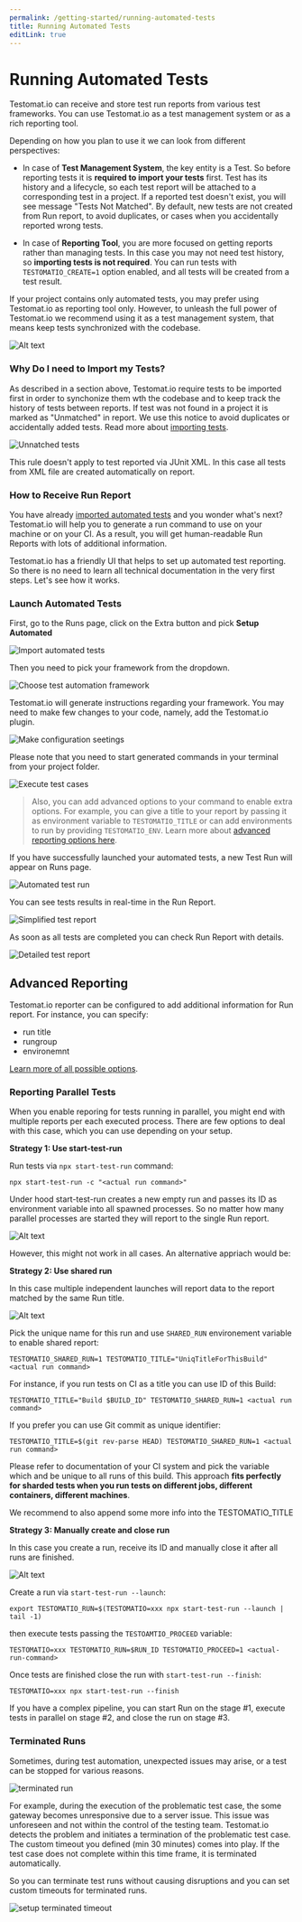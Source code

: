 ```yaml
---
permalink: /getting-started/running-automated-tests
title: Running Automated Tests
editLink: true
---
```


# Running Automated Tests

Testomat.io can receive and store test run reports from various test frameworks. 
You can use Testomat.io as a test management system or as a rich reporting tool. 

Depending on how you plan to use it we can look from different perspectives:

* In case of **Test Management System**, the key entity is a Test. So before reporting tests it is **required to import your tests** first. Test has its history and a lifecycle, so each test report will be attached to a corresponding test in a project. If a reported test doesn't exist, you will see message "Tests Not Matched". By default, new tests are not created from Run report, to avoid duplicates, or cases when you accidentally reported wrong tests.

* In case of **Reporting Tool**, you are more focused on getting reports rather than managing tests. In this case you may not need test history, so **importing tests is not required**. You can run tests with `TESTOMATIO_CREATE=1` option enabled, and all tests will be created from a test result.

If your project contains only automated tests, you may prefer using Testomat.io as reporting tool only. However, to unleash the full power of Testomat.io we recommend using it as a test management system, that means keep tests synchronized with the codebase. 

![Alt text](images/image-7.png)

### Why Do I need to Import my Tests?

As described in a section above, Testomat.io require tests to be imported first in order to synchonize them wth the codebase and to keep track the history of tests between reports. If test was not found in a project it is marked as "Unmatched" in report. We use this notice to avoid duplicates or accidentally added tests. Read more about [importing tests](./import-tests-from-source-code.md).

![Unnatched tests](images/unmatched_tests.png)

This rule doesn't apply to test reported via JUnit XML. In this case all tests from XML file are created automatically on report.

### How to Receive Run Report

You have already [imported automated tests](https://docs.testomat.io/getting-started/import-tests-from-source-code/) and you wonder what's next? Testomat.io will help you to generate a run command to use on your machine or on your CI. As a result, you will get human-readable Run Reports with lots of additional information.

Testomat.io has a friendly UI that helps to set up automated test reporting. So there is no need to learn all technical documentation in the very first steps. Let's see how it works.

### Launch Automated Tests

First, go to the Runs page, click on the Extra button and pick **Setup Automated**

![Import automated tests](images/2023-08-04_23.00.40@2x.png)

Then you need to pick your framework from the dropdown.

![Choose test automation framework](images/2023-08-04_23.02.20@2x.png)

Testomat.io will generate instructions regarding your framework. You may need to make few changes to your code, namely, add the Testomat.io plugin.

![Make configuration seetings](images/2023-08-04_23.05.14@2x-1.png)

Please note that you need to start generated commands in your terminal from your project folder.

![Execute test cases](images/2023-08-04_23.11.43@2x.png)


> Also, you can add advanced options to your command to enable extra options. For example, you can give a title to your report by passing it as environment variable to `TESTOMATIO_TITLE` or can add environments to run by providing `TESTOMATIO_ENV`. 
Learn more about [advanced reporting options here](https://docs.testomat.io/reference/reporter/#advanced-usage).

If you have successfully launched your automated tests, a new Test Run will appear on Runs page.

![Automated test run](images/2023-08-04_23.13.11@2x.png)

You can see tests results in real-time in the Run Report.

![Simplified test report](images/2023-08-04_23.21.08@2x.png)

As soon as all tests are completed you can check Run Report with details.

![Detailed test report](images/2023-08-04_23.21.47@2x.png)

## Advanced Reporting

Testomat.io reporter can be configured to add additional information for Run report. For instance, you can specify:

* run title
* rungroup
* environemnt

[Learn more of all possible options](./../reference/reporter/pipes/testomatio.md).

### Reporting Parallel Tests

When you enable reporing for tests running in parallel, you might end with multiple reports per each executed process. There are few options to deal with this case, which you can use depending on your setup.

**Strategy 1: Use start-test-run** 

Run tests via `npx start-test-run` command:

```
npx start-test-run -c "<actual run command>"
```

Under hood start-test-run creates a new empty run and passes its ID as environment variable into all spawned processes. So no matter how many parallel processes are started they will report to the single Run report.

![Alt text](images/image-10.png)

However, this might not work in all cases. An alternative appriach would be:

**Strategy 2: Use shared run**

In this case multiple independent launches will report data to the report matched by the same Run title.

![Alt text](images/image-12.png)

Pick the unique name for this run and use `SHARED_RUN` environement variable to enable shared report:

```
TESTOMATIO_SHARED_RUN=1 TESTOMATIO_TITLE="UniqTitleForThisBuild" <actual run command>
```

For instance, if you run tests on CI as a title you can use ID of this Build:

```
TESTOMATIO_TITLE="Build $BUILD_ID" TESTOMATIO_SHARED_RUN=1 <actual run command> 
```

If you prefer you can use Git commit as unique identifier:

```
TESTOMATIO_TITLE=$(git rev-parse HEAD) TESTOMATIO_SHARED_RUN=1 <actual run command> 
```

Please refer to documentation of your CI system and pick the variable which and be unique to all runs of this build. This approach **fits perfectly for sharded tests when you run tests on different jobs, different containers, different machines**.

We recommend to also append some more info into the TESTOMATIO_TITLE 

**Strategy 3: Manually create and close run**

In this case you create a run, receive its ID and manually close it after all runs are finished.

![Alt text](images/image-9.png)

Create a run via `start-test-run --launch`:

```
export TESTOMATIO_RUN=$(TESTOMATIO=xxx npx start-test-run --launch | tail -1)
```

then execute tests passing the `TESTOAMTIO_PROCEED` variable:

```
TESTOMATIO=xxx TESTOMATIO_RUN=$RUN_ID TESTOMATIO_PROCEED=1 <actual-run-command>
```

Once tests are finished close the run with `start-test-run --finish`:

```
TESTOMATIO=xxx npx start-test-run --finish
```

If you have a complex pipeline, you can start Run on the stage #1, execute tests in parallel on stage #2, and close the run on stage #3. 

### Terminated Runs

Sometimes, during test automation, unexpected issues may arise, or a test can be stopped for various reasons. 

![terminated run](images/terminated-test-run.png)

For example, during the execution of the problematic test case, the some gateway becomes unresponsive due to a server issue. This issue was unforeseen and not within the control of the testing team. Testomat.io detects the problem and initiates a termination of the problematic test case. The custom timeout you defined (min 30 minutes) comes into play. If the test case does not complete within this time frame, it is terminated automatically.

So you can terminate test runs without causing disruptions and you can set custom timeouts for terminated runs.

![setup terminated timeout](images/setup-terminated.png)


